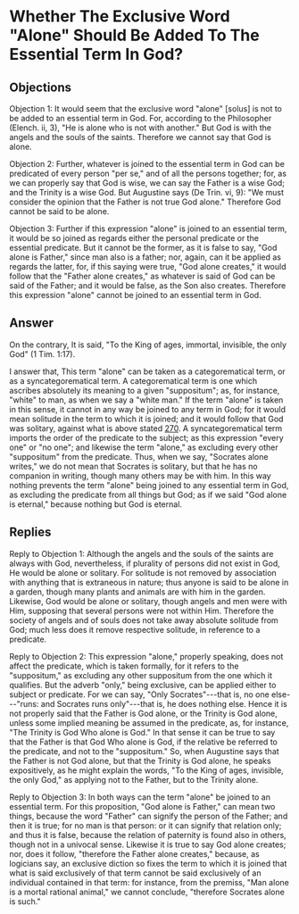 # Whether The Exclusive Word "Alone" Should Be Added To The Essential Term In God?

## Objections

Objection 1: It would seem that the exclusive word "alone" [solus] is not to be added to an essential term in God. For, according to the Philosopher (Elench. ii, 3), "He is alone who is not with another." But God is with the angels and the souls of the saints. Therefore we cannot say that God is alone.

Objection 2: Further, whatever is joined to the essential term in God can be predicated of every person "per se," and of all the persons together; for, as we can properly say that God is wise, we can say the Father is a wise God; and the Trinity is a wise God. But Augustine says (De Trin. vi, 9): "We must consider the opinion that the Father is not true God alone." Therefore God cannot be said to be alone.

Objection 3: Further if this expression "alone" is joined to an essential term, it would be so joined as regards either the personal predicate or the essential predicate. But it cannot be the former, as it is false to say, "God alone is Father," since man also is a father; nor, again, can it be applied as regards the latter, for, if this saying were true, "God alone creates," it would follow that the "Father alone creates," as whatever is said of God can be said of the Father; and it would be false, as the Son also creates. Therefore this expression "alone" cannot be joined to an essential term in God.

## Answer

On the contrary, It is said, "To the King of ages, immortal, invisible, the only God" (1 Tim. 1:17).

I answer that, This term "alone" can be taken as a categorematical term, or as a syncategorematical term. A categorematical term is one which ascribes absolutely its meaning to a given "suppositum"; as, for instance, "white" to man, as when we say a "white man." If the term "alone" is taken in this sense, it cannot in any way be joined to any term in God; for it would mean solitude in the term to which it is joined; and it would follow that God was solitary, against what is above stated [270](A[2]). A syncategorematical term imports the order of the predicate to the subject; as this expression "every one" or "no one"; and likewise the term "alone," as excluding every other "suppositum" from the predicate. Thus, when we say, "Socrates alone writes," we do not mean that Socrates is solitary, but that he has no companion in writing, though many others may be with him. In this way nothing prevents the term "alone" being joined to any essential term in God, as excluding the predicate from all things but God; as if we said "God alone is eternal," because nothing but God is eternal.

## Replies

Reply to Objection 1: Although the angels and the souls of the saints are always with God, nevertheless, if plurality of persons did not exist in God, He would be alone or solitary. For solitude is not removed by association with anything that is extraneous in nature; thus anyone is said to be alone in a garden, though many plants and animals are with him in the garden. Likewise, God would be alone or solitary, though angels and men were with Him, supposing that several persons were not within Him. Therefore the society of angels and of souls does not take away absolute solitude from God; much less does it remove respective solitude, in reference to a predicate.

Reply to Objection 2: This expression "alone," properly speaking, does not affect the predicate, which is taken formally, for it refers to the "suppositum," as excluding any other suppositum from the one which it qualifies. But the adverb "only," being exclusive, can be applied either to subject or predicate. For we can say, "Only Socrates"---that is, no one else---"runs: and Socrates runs only"---that is, he does nothing else. Hence it is not properly said that the Father is God alone, or the Trinity is God alone, unless some implied meaning be assumed in the predicate, as, for instance, "The Trinity is God Who alone is God." In that sense it can be true to say that the Father is that God Who alone is God, if the relative be referred to the predicate, and not to the "suppositum." So, when Augustine says that the Father is not God alone, but that the Trinity is God alone, he speaks expositively, as he might explain the words, "To the King of ages, invisible, the only God," as applying not to the Father, but to the Trinity alone.

Reply to Objection 3: In both ways can the term "alone" be joined to an essential term. For this proposition, "God alone is Father," can mean two things, because the word "Father" can signify the person of the Father; and then it is true; for no man is that person: or it can signify that relation only; and thus it is false, because the relation of paternity is found also in others, though not in a univocal sense. Likewise it is true to say God alone creates; nor, does it follow, "therefore the Father alone creates," because, as logicians say, an exclusive diction so fixes the term to which it is joined that what is said exclusively of that term cannot be said exclusively of an individual contained in that term: for instance, from the premiss, "Man alone is a mortal rational animal," we cannot conclude, "therefore Socrates alone is such."
